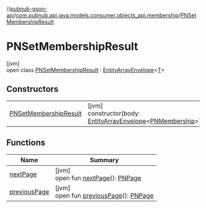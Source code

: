 //[pubnub-gson-api](../../../index.md)/[com.pubnub.api.java.models.consumer.objects_api.membership](../index.md)/[PNSetMembershipResult](index.md)

# PNSetMembershipResult

[jvm]\
open class [PNSetMembershipResult](index.md) : [EntityArrayEnvelope](../../com.pubnub.api.java.models.consumer.objects_api/-entity-array-envelope/index.md)&lt;[T](../../com.pubnub.api.java.models.consumer.objects_api/-entity-array-envelope/index.md)&gt;

## Constructors

| | |
|---|---|
| [PNSetMembershipResult](-p-n-set-membership-result.md) | [jvm]<br>constructor(body: [EntityArrayEnvelope](../../com.pubnub.api.java.models.consumer.objects_api/-entity-array-envelope/index.md)&lt;[PNMembership](../-p-n-membership/index.md)&gt;) |

## Functions

| Name | Summary |
|---|---|
| [nextPage](../../com.pubnub.api.java.models.consumer.objects_api/-entity-array-envelope/next-page.md) | [jvm]<br>open fun [nextPage](../../com.pubnub.api.java.models.consumer.objects_api/-entity-array-envelope/next-page.md)(): [PNPage](../../../../../pubnub-kotlin/pubnub-kotlin-core-api/pubnub-kotlin-core-api/com.pubnub.api.models.consumer.objects/-p-n-page/index.md) |
| [previousPage](../../com.pubnub.api.java.models.consumer.objects_api/-entity-array-envelope/previous-page.md) | [jvm]<br>open fun [previousPage](../../com.pubnub.api.java.models.consumer.objects_api/-entity-array-envelope/previous-page.md)(): [PNPage](../../../../../pubnub-kotlin/pubnub-kotlin-core-api/pubnub-kotlin-core-api/com.pubnub.api.models.consumer.objects/-p-n-page/index.md) |
